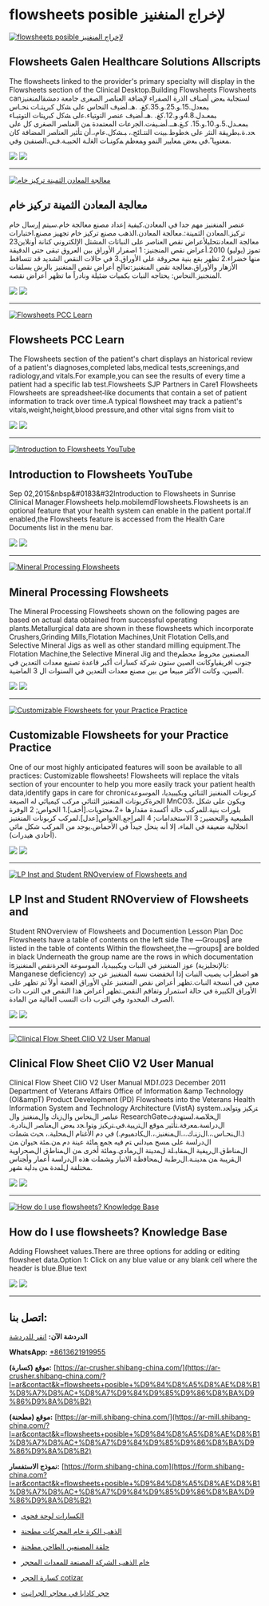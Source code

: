 # flowsheets posible لإخراج المنغنيز

<a href="https://swt.shibang-china.com/?l=ar&img&k=flowsheets+posible+%D9%84%D8%A5%D8%AE%D8%B1%D8%A7%D8%AC+%D8%A7%D9%84%D9%85%D9%86%D8%BA%D9%86%D9%8A%D8%B2" target="_blank">![flowsheets posible لإخراج المنغنيز](http://static.shibang-china.com/all-800x300/1355.jpg)</a>

## Flowsheets Galen Healthcare Solutions Allscripts
The flowsheets linked to the provider's primary specialty will display in the Flowsheets section of the Clinical Desktop.Building Flowsheets Flowsheets canاﺴﺘﺠﺎﺒﺔ ﺒﻌض أﺼﻨﺎف اﻟذرة اﻟﺼﻔراء ﻹﻀﺎﻓﺔ اﻟﻌﻨﺎﺼر اﻟﺼﻐرى جامعة دمشقاﻟﻤﻨﻐﻨﻴز ﺒﻤﻌدل.15.و.25.و.35.ﮐﻎ. .ﻫـ.أﻀﻴف اﻟﻨﺤﺎس ﻋﻟﯽ ﺸﮐل ﮐﺒرﻴﺘـﺎت ﻨﺤـﺎس ﺒﻤﻌـدل.4.8و.و.12.ﮐﻎ. .ﻫـ.أﻀﻴف ﻋﻨﺼر اﻟﺘوﺘﻴﺎء.ﻋﻟﯽ ﺸﮐل ﮐﺒرﻴﺘﺎت اﻟﺘوﺘﻴـﺎء ﺒﻤﻌـدل.5.و.10.و.15. ﮐـﻎ.ﻫــ.أﻀـﻴﻔت.اﻟﺠرﻋﺎت اﻟﻤﻌﺘﻤدة ﻤن اﻟﻌﻨﺎﺼر اﻟﺼﻐرى ﮐل ﻋﻟﯽ ﺤد.ة.ﺒطرﻴﻘﺔ اﻟﻨﺜر ﻋﻟﯽ ﺨطوط.ﺒﻴﻨت اﻟﻨﺘـﺎﺌﺞ.، ﺒـﺸﮐل.ﻋﺎم،.أن ﺘﺄﺜﻴر اﻟﻌﻨﺎﺼر اﻟﻤﻀﺎﻓﺔ ﮐﺎن ﻤﻌﻨوﻴﺎﹰ.ﻓﻲ ﺒﻌض ﻤﻌﺎﻴﻴر اﻟﻨﻤو وﻤﻌظم ﻤﮐوﻨـﺎت اﻟﻐﻟـﺔ اﻟﺤﺒﻴـﺔ.ﻓـﻲ.اﻟﺼﻨﻔﻴن وﻓﻲ.


<a href="https://whatsapp.shibangsoft.com/WhatsApp.php" target="_blank" title="WhatsApp">![](http://static.shibang-china.com/icon/whatsapp.png)</a> <a href="https://swt.shibang-china.com/?l=ar&icon&k=flowsheets+posible+%D9%84%D8%A5%D8%AE%D8%B1%D8%A7%D8%AC+%D8%A7%D9%84%D9%85%D9%86%D8%BA%D9%86%D9%8A%D8%B2" target="_blank">![](http://static.shibang-china.com/icon/chat-ar.png)</a>

---

<a href="https://swt.shibang-china.com/?l=ar&img&k=flowsheets+posible+%D9%84%D8%A5%D8%AE%D8%B1%D8%A7%D8%AC+%D8%A7%D9%84%D9%85%D9%86%D8%BA%D9%86%D9%8A%D8%B2" target="_blank">![معالجة المعادن الثمينة تركيز خام](http://static.shibang-china.com/all-800x300/88.jpg)</a>

## معالجة المعادن الثمينة تركيز خام
عنصر المنغنيز مهم جدا في المعادن.كيفية إعداد مصنع معالجة خام.سيتم إرسال خام تركيز.المعادن الثمينة:.معالجة المعادن.الذهب مصنع تركيز خام تجهيز مصنع.اختبارات معالجة المعادنتحليلأعراض نقص العناصر على النباتات المشتل الإلكتروني كنانة أونلاين23 تموز (يوليو) 2010.أعراض نقص المنجنيز: 1 اصفرار الأوراق بين العروق تبقى حتى الدقيقة منها خضراء.2 تظهر بقع بنية محروقة على الأوراق.3 في حالات النقص الشديد قد تتساقط الأزهار والأوراق.معالجة نقص المنغنيز:تعالج أعراض نقص المنغنيز بالرش بسلفات المنجنيز.النحاس: يحتاجه النبات بكميات ضئيلة ونادراً ما تظهر أعراض نقصه.


<a href="https://whatsapp.shibangsoft.com/WhatsApp.php" target="_blank" title="WhatsApp">![](http://static.shibang-china.com/icon/whatsapp.png)</a> <a href="https://swt.shibang-china.com/?l=ar&icon&k=flowsheets+posible+%D9%84%D8%A5%D8%AE%D8%B1%D8%A7%D8%AC+%D8%A7%D9%84%D9%85%D9%86%D8%BA%D9%86%D9%8A%D8%B2" target="_blank">![](http://static.shibang-china.com/icon/chat-ar.png)</a>

---

<a href="https://swt.shibang-china.com/?l=ar&img&k=flowsheets+posible+%D9%84%D8%A5%D8%AE%D8%B1%D8%A7%D8%AC+%D8%A7%D9%84%D9%85%D9%86%D8%BA%D9%86%D9%8A%D8%B2" target="_blank">![Flowsheets PCC Learn](http://static.shibang-china.com/all-800x300/216.jpg)</a>

## Flowsheets PCC Learn
The Flowsheets section of the patient's chart displays an historical review of a patient's diagnoses,completed labs,medical tests,screenings,and radiology,and vitals.For example,you can see the results of every time a patient had a specific lab test.Flowsheets SJP Partners in Care1 Flowsheets Flowsheets are spreadsheet‐like documents that contain a set of patient information to track over time.A typical flowsheet may track a patient's vitals,weight,height,blood pressure,and other vital signs from visit to


<a href="https://whatsapp.shibangsoft.com/WhatsApp.php" target="_blank" title="WhatsApp">![](http://static.shibang-china.com/icon/whatsapp.png)</a> <a href="https://swt.shibang-china.com/?l=ar&icon&k=flowsheets+posible+%D9%84%D8%A5%D8%AE%D8%B1%D8%A7%D8%AC+%D8%A7%D9%84%D9%85%D9%86%D8%BA%D9%86%D9%8A%D8%B2" target="_blank">![](http://static.shibang-china.com/icon/chat-ar.png)</a>

---

<a href="https://swt.shibang-china.com/?l=ar&img&k=flowsheets+posible+%D9%84%D8%A5%D8%AE%D8%B1%D8%A7%D8%AC+%D8%A7%D9%84%D9%85%D9%86%D8%BA%D9%86%D9%8A%D8%B2" target="_blank">![Introduction to Flowsheets YouTube](http://static.shibang-china.com/all-800x300/626.jpg)</a>

## Introduction to Flowsheets YouTube
Sep 02,2015&nbsp&#0183&#32Introduction to Flowsheets in Sunrise Clinical Manager.Flowsheets help.mobilemdFlowsheets.Flowsheets is an optional feature that your health system can enable in the patient portal.If enabled,the Flowsheets feature is accessed from the Health Care Documents list in the menu bar.


<a href="https://whatsapp.shibangsoft.com/WhatsApp.php" target="_blank" title="WhatsApp">![](http://static.shibang-china.com/icon/whatsapp.png)</a> <a href="https://swt.shibang-china.com/?l=ar&icon&k=flowsheets+posible+%D9%84%D8%A5%D8%AE%D8%B1%D8%A7%D8%AC+%D8%A7%D9%84%D9%85%D9%86%D8%BA%D9%86%D9%8A%D8%B2" target="_blank">![](http://static.shibang-china.com/icon/chat-ar.png)</a>

---

<a href="https://swt.shibang-china.com/?l=ar&img&k=flowsheets+posible+%D9%84%D8%A5%D8%AE%D8%B1%D8%A7%D8%AC+%D8%A7%D9%84%D9%85%D9%86%D8%BA%D9%86%D9%8A%D8%B2" target="_blank">![Mineral Processing Flowsheets](http://static.shibang-china.com/all-800x300/965.jpg)</a>

## Mineral Processing Flowsheets
The Mineral Processing Flowsheets shown on the following pages are based on actual data obtained from successful operating plants.Metallurgical data are shown in these flowsheets which incorporate Crushers,Grinding Mills,Flotation Machines,Unit Flotation Cells,and Selective Mineral Jigs as well as other standard milling equipment.The Flotation Machine,the Selective Mineral Jig and theالمصنعين مخروط محطم جنوب افريقياوكانت الصين ستون شركة كسارات أكبر قاعدة تصنيع معدات التعدين في الصين، وكانت الأكثر مبيعا من بين مصنع معدات التعدين في السنوات ال 3 الماضية.


<a href="https://whatsapp.shibangsoft.com/WhatsApp.php" target="_blank" title="WhatsApp">![](http://static.shibang-china.com/icon/whatsapp.png)</a> <a href="https://swt.shibang-china.com/?l=ar&icon&k=flowsheets+posible+%D9%84%D8%A5%D8%AE%D8%B1%D8%A7%D8%AC+%D8%A7%D9%84%D9%85%D9%86%D8%BA%D9%86%D9%8A%D8%B2" target="_blank">![](http://static.shibang-china.com/icon/chat-ar.png)</a>

---

<a href="https://swt.shibang-china.com/?l=ar&img&k=flowsheets+posible+%D9%84%D8%A5%D8%AE%D8%B1%D8%A7%D8%AC+%D8%A7%D9%84%D9%85%D9%86%D8%BA%D9%86%D9%8A%D8%B2" target="_blank">![Customizable Flowsheets for your Practice Practice](http://static.shibang-china.com/all-800x300/414.jpg)</a>

## Customizable Flowsheets for your Practice Practice
One of our most highly anticipated features will soon be available to all practices: Customizable flowsheets! Flowsheets will replace the vitals section of your encounter to help you more easily track your patient health data,identify gaps in care for chronicكربونات المنغنيز الثنائي ويكيبيديا، الموسوعة الحرةكربونات المنغنيز الثنائي مركب كيميائي له الصيغة MnCO3، ويكون على شكل بلورات بنية.للمركب حالة أكسدة مقدارها +2.محتويات.[أخف].1 الخواص; 2 الوفرة الطبيعية والتحضير; 3 الاستخدامات; 4 المراجع.الخواص[عدل].لمركب كربونات المنغنيز انحلالية ضعيفة في الماء، إلا أنه ينحل جيداً في الأحماض.يوجد من المركب شكل مائي (أحادي هيدرات).


<a href="https://whatsapp.shibangsoft.com/WhatsApp.php" target="_blank" title="WhatsApp">![](http://static.shibang-china.com/icon/whatsapp.png)</a> <a href="https://swt.shibang-china.com/?l=ar&icon&k=flowsheets+posible+%D9%84%D8%A5%D8%AE%D8%B1%D8%A7%D8%AC+%D8%A7%D9%84%D9%85%D9%86%D8%BA%D9%86%D9%8A%D8%B2" target="_blank">![](http://static.shibang-china.com/icon/chat-ar.png)</a>

---

<a href="https://swt.shibang-china.com/?l=ar&img&k=flowsheets+posible+%D9%84%D8%A5%D8%AE%D8%B1%D8%A7%D8%AC+%D8%A7%D9%84%D9%85%D9%86%D8%BA%D9%86%D9%8A%D8%B2" target="_blank">![LP Inst and Student RNOverview of Flowsheets and](http://static.shibang-china.com/all-800x300/386.jpg)</a>

## LP Inst and Student RNOverview of Flowsheets and
Student RNOverview of Flowsheets and Documention Lesson Plan Doc Flowsheets have a table of contents on the left side The ―Groups‖ are listed in the table of contents Within the flowsheet,the ―groups‖ are bolded in black Underneath the group name are the rows in which documentation isعوز المنغنيز في النبات ويكيبيديا، الموسوعة الحرةنقص المنغنيز (بالإنجليزية: Manganese deficiency) هو اضطراب يصيب النبات إذا انخفضت نسبة المنغنيز عن حد معين في أنسجة النبات.تظهر أعراض نقص المنغنيز على الأوراق الغضة أولاً ثم تظهر على الأوراق الكبيرة في حالة استمرار وتفاقم النقص.تظهر أعراض هذا النقص في الترب ذات الصرف المحدود وفي الترب ذات النسب العالية من المادة.


<a href="https://whatsapp.shibangsoft.com/WhatsApp.php" target="_blank" title="WhatsApp">![](http://static.shibang-china.com/icon/whatsapp.png)</a> <a href="https://swt.shibang-china.com/?l=ar&icon&k=flowsheets+posible+%D9%84%D8%A5%D8%AE%D8%B1%D8%A7%D8%AC+%D8%A7%D9%84%D9%85%D9%86%D8%BA%D9%86%D9%8A%D8%B2" target="_blank">![](http://static.shibang-china.com/icon/chat-ar.png)</a>

---

<a href="https://swt.shibang-china.com/?l=ar&img&k=flowsheets+posible+%D9%84%D8%A5%D8%AE%D8%B1%D8%A7%D8%AC+%D8%A7%D9%84%D9%85%D9%86%D8%BA%D9%86%D9%8A%D8%B2" target="_blank">![Clinical Flow Sheet CliO V2 User Manual](http://static.shibang-china.com/all-800x300/1531.jpg)</a>

## Clinical Flow Sheet CliO V2 User Manual
Clinical Flow Sheet CliO V2 User Manual MD*1.0*23 December 2011 Department of Veterans Affairs Office of Information &amp Technology (OI&ampT) Product Development (PD) Flowsheets into the Veterans Health Information System and Technology Architecture (VistA) system.ﺘﺭﻜﻴﺯ ﻭﺘﻭﺍﺠﺩ ﻋﻨﺎﺼﺭ ﺍﻝﻨﺤﺎﺱ ﻭﺍﻝﺯﻨﻙ ﻭﺍﻝﻤﻨﻐﻨﻴﺯ ﻭﺍﻝ ResearchGateﺍﻝﺨﻼﺼﺔ.ﺍﺴﺘﻬﺩﻓﺕ ﺍﻝﺩﺭﺍﺴﺔ.ﻤﻌﺭﻓﺔ.ﺘﺄﺜﻴﺭ ﻤﻭﻗﻊ ﺍﻝﺘﺭﺒﻴﺔ.ﻓﻲ.ﺘﺭﻜﻴﺯ ﻭﺘﻭﺍ.ﺠﺩ ﺒﻌﺽ ﺍﻝﻌﻨﺎﺼﺭ ﺍﻝﻨﺎﺩﺭﺓ.(.ﺍﻝﻨﺤـﺎﺱ.،.ﺍﻝﺯﻨـﻙ.،.ﺍﻝﻤﻨﻐﻨﻴﺯ.،.ﺍﻝﻜﺎﺩﻤﻴﻭﻡ.) ﻓﻲ ﺩﻡ ﺍﻷﻏﻨﺎﻡ ﺍﻝﻤﺤﻠﻴﺔ.، ﺤﻴﺙ ﺸﻤﻠﺕ ﺍﻝﺩﺭﺍﺴﺔ ﻋﻠﻰ ﻤﺴﺢ ﻤﻴﺩﺍﻨﻲ ﺘﻡ ﻓﻴﻪ ﺠﻤﻊ ﻤﺎﺌﺔ ﻋﻴﻨﺔ ﺩﻡ ﻤﻥ.ﻤﺌﺔ ﺤﻴﻭﺍﻥ ﻤﻥ ﺍﻝﻤﻨﺎﻁﻕ.ﺍﻝﺭﻴﻔﻴﺔ ﺍﻝﻤﻘﺎﺒ.ﻠﺔ ﻝﻤﺩﻴﻨﺔ ﺍﻝﺭﻤﺎﺩﻱ.ﻭﻤﺎﺌﺔ ﺃﺨﺭﻯ ﻤﻥ ﺍﻝﻤﻨﺎﻁﻕ ﺍﻝﺼﺤﺭﺍﻭﻴﺔ ﺍﻝﻘﺭﻴﺒﺔ ﻤﻥ ﻤﺩﻴﻨـﺔ.ﺍﻝﺭﻁﺒﺔ ﻝﻤﺤﺎﻓﻅﺔ ﺍﻻﻨﺒﺎﺭ ﻭﺸﻤﻠﺕ ﻫﺫﻩ ﺍﻝﺩﺭﺍﺴﺔ ﺃﻋﻤﺎﺭ ﻭﺃﺠﻨﺎﺱ ﻤﺨﺘﻠﻔﺔ ﻝﻠﻤﺩﺓ ﻤﻥ ﺒﺩﺍﻴﺔ ﺸﻬﺭ.


<a href="https://whatsapp.shibangsoft.com/WhatsApp.php" target="_blank" title="WhatsApp">![](http://static.shibang-china.com/icon/whatsapp.png)</a> <a href="https://swt.shibang-china.com/?l=ar&icon&k=flowsheets+posible+%D9%84%D8%A5%D8%AE%D8%B1%D8%A7%D8%AC+%D8%A7%D9%84%D9%85%D9%86%D8%BA%D9%86%D9%8A%D8%B2" target="_blank">![](http://static.shibang-china.com/icon/chat-ar.png)</a>

---

<a href="https://swt.shibang-china.com/?l=ar&img&k=flowsheets+posible+%D9%84%D8%A5%D8%AE%D8%B1%D8%A7%D8%AC+%D8%A7%D9%84%D9%85%D9%86%D8%BA%D9%86%D9%8A%D8%B2" target="_blank">![How do I use flowsheets? Knowledge Base](http://static.shibang-china.com/all-800x300/1101.jpg)</a>

## How do I use flowsheets? Knowledge Base
Adding Flowsheet values.There are three options for adding or editing flowsheet data.Option 1: Click on any blue value or any blank cell where the header is blue.Blue text

<a href="https://whatsapp.shibangsoft.com/WhatsApp.php" target="_blank" title="WhatsApp">![](http://static.shibang-china.com/icon/whatsapp.png)</a> <a href="https://swt.shibang-china.com/?l=ar&icon&k=flowsheets+posible+%D9%84%D8%A5%D8%AE%D8%B1%D8%A7%D8%AC+%D8%A7%D9%84%D9%85%D9%86%D8%BA%D9%86%D9%8A%D8%B2" target="_blank">![](http://static.shibang-china.com/icon/chat-ar.png)</a>

---
## اتصل بنا:

**الدردشة الآن:** [انقر للدردشة](https://swt.shibang-china.com?l=ar&contact&k=flowsheets+posible+%D9%84%D8%A5%D8%AE%D8%B1%D8%A7%D8%AC+%D8%A7%D9%84%D9%85%D9%86%D8%BA%D9%86%D9%8A%D8%B2)

**WhatsApp:**  [+8613621919955](https://whatsapp.shibangsoft.com/WhatsApp.php)

**موقع (كسارة):** [https://ar-crusher.shibang-china.com/](https://ar-crusher.shibang-china.com/?l=ar&contact&k=flowsheets+posible+%D9%84%D8%A5%D8%AE%D8%B1%D8%A7%D8%AC+%D8%A7%D9%84%D9%85%D9%86%D8%BA%D9%86%D9%8A%D8%B2)

**موقع (مطحنة):** [https://ar-mill.shibang-china.com/](https://ar-mill.shibang-china.com/?l=ar&contact&k=flowsheets+posible+%D9%84%D8%A5%D8%AE%D8%B1%D8%A7%D8%AC+%D8%A7%D9%84%D9%85%D9%86%D8%BA%D9%86%D9%8A%D8%B2)

**نموذج الاستفسار:** [https://form.shibang-china.com](https://form.shibang-china.com?l=ar&contact&k=flowsheets+posible+%D9%84%D8%A5%D8%AE%D8%B1%D8%A7%D8%AC+%D8%A7%D9%84%D9%85%D9%86%D8%BA%D9%86%D9%8A%D8%B2)

* [الكسارات لوحة فحوى](../27/%D8%A7%D9%84%D9%83%D8%B3%D8%A7%D8%B1%D8%A7%D8%AA%20%D9%84%D9%88%D8%AD%D8%A9%20%D9%81%D8%AD%D9%88%D9%89.md)

* [الذهب الكرة خام المحركات مطحنة](../28/%D8%A7%D9%84%D8%B0%D9%87%D8%A8%20%D8%A7%D9%84%D9%83%D8%B1%D8%A9%20%D8%AE%D8%A7%D9%85%20%D8%A7%D9%84%D9%85%D8%AD%D8%B1%D9%83%D8%A7%D8%AA%20%D9%85%D8%B7%D8%AD%D9%86%D8%A9.md)

* [حلقة المصنعين الطاحن مطحنة](../28/%D8%AD%D9%84%D9%82%D8%A9%20%D8%A7%D9%84%D9%85%D8%B5%D9%86%D8%B9%D9%8A%D9%86%20%D8%A7%D9%84%D8%B7%D8%A7%D8%AD%D9%86%20%D9%85%D8%B7%D8%AD%D9%86%D8%A9.md)

* [خام الذهب الشركة المصنعة للمعدات المحجر](../28/%D8%AE%D8%A7%D9%85%20%D8%A7%D9%84%D8%B0%D9%87%D8%A8%20%D8%A7%D9%84%D8%B4%D8%B1%D9%83%D8%A9%20%D8%A7%D9%84%D9%85%D8%B5%D9%86%D8%B9%D8%A9%20%D9%84%D9%84%D9%85%D8%B9%D8%AF%D8%A7%D8%AA%20%D8%A7%D9%84%D9%85%D8%AD%D8%AC%D8%B1.md)

* [كسارة الحجر cotizar](../30/%D9%83%D8%B3%D8%A7%D8%B1%D8%A9%20%D8%A7%D9%84%D8%AD%D8%AC%D8%B1%20cotizar.md)

* [حجر كادابا في محاجر الجرانيت](../29/%D8%AD%D8%AC%D8%B1%20%D9%83%D8%A7%D8%AF%D8%A7%D8%A8%D8%A7%20%D9%81%D9%8A%20%D9%85%D8%AD%D8%A7%D8%AC%D8%B1%20%D8%A7%D9%84%D8%AC%D8%B1%D8%A7%D9%86%D9%8A%D8%AA.md)